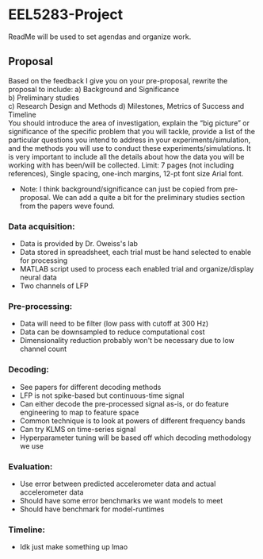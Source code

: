 # EEL5283-Project

ReadMe will be used to set agendas and organize work.

## Proposal

Based on the feedback I give you on your pre-proposal, rewrite the proposal to include: 
a) Background and Significance  
b) Preliminary studies  
c) Research Design and Methods 
d) Milestones, Metrics of Success and Timeline  
You should introduce the area of investigation, explain the “big picture” or significance of the specific 
problem that you will tackle, provide a list of the particular questions you intend to address in your 
experiments/simulation, and the methods you will use to conduct these experiments/simulations. It is very 
important to include all the details about how the data you will be working with has been/will be collected. 
Limit: 7 pages (not including references), Single spacing, one-inch margins, 12-pt font size Arial font. 

* Note: I think background/significance can just be copied from pre-proposal. We can add a quite a bit for the preliminary studies section from the papers weve found.

### Data acquisition:

* Data is provided by Dr. Oweiss's lab
* Data stored in spreadsheet, each trial must be hand selected to enable for processing
* MATLAB script used to process each enabled trial and organize/display neural data
* Two channels of LFP

### Pre-processing:

* Data will need to be filter (low pass with cutoff at 300 Hz)
* Data can be downsampled to reduce computational cost
* Dimensionality reduction probably won't be necessary due to low channel count

### Decoding:

* See papers for different decoding methods
* LFP is not spike-based but continuous-time signal
* Can either decode the pre-processed signal as-is, or do feature engineering to map to feature space
* Common technique is to look at powers of different frequency bands
* Can try KLMS on time-series signal
* Hyperparameter tuning will be based off which decoding methodology we use

### Evaluation:

* Use error between predicted accelerometer data and actual accelerometer data
* Should have some error benchmarks we want models to meet
* Should have benchmark for model-runtimes

### Timeline:
* Idk just make something up lmao
